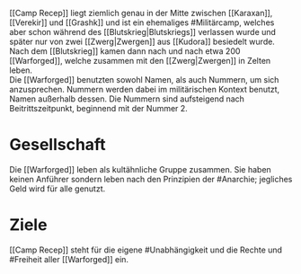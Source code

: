 [[Camp Recep]] liegt ziemlich genau in der Mitte zwischen [[Karaxan]], [[Verekir]] und [[Grashk]] und ist ein ehemaliges #Militärcamp, welches aber schon während des [[Blutskrieg|Blutskriegs]] verlassen wurde und später nur von zwei [[Zwerg|Zwergen]] aus [[Kudora]] besiedelt wurde. Nach dem [[Blutskrieg]] kamen dann nach und nach etwa 200 [[Warforged]], welche zusammen mit den [[Zwerg|Zwergen]] in Zelten leben.  
Die [[Warforged]] benutzten sowohl Namen, als auch Nummern, um sich anzusprechen. Nummern werden dabei im militärischen Kontext benutzt, Namen außerhalb dessen. Die Nummern sind aufsteigend nach Beitrittszeitpunkt, beginnend mit der Nummer 2.  
# Gesellschaft
Die [[Warforged]] leben als kultähnliche Gruppe zusammen. Sie haben keinen Anführer sondern leben nach den Prinzipien der #Anarchie; jegliches Geld wird für alle genutzt.
# Ziele
[[Camp Recep]] steht für die eigene #Unabhängigkeit und die Rechte und #Freiheit aller [[Warforged]] ein.